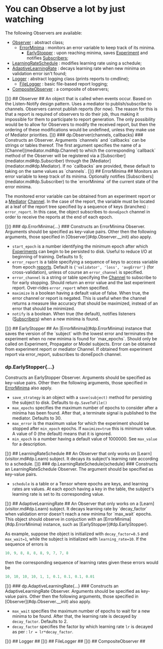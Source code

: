 # You can Observe a lot by just watching #
The following Observers are available:

  * [Observer](#dp.Observer) : abstract class;
    * [ErrorMinima](#dp.ErrorMinima) : monitors an error variable to keep track of its minima.
      * [EarlyStopper](#dp.EarlyStopper) : upon reaching minima, saves [Experiment](experiment.md#dp.Experiment) and notifies [Subscribers](mediator.md#dp.Subscriber);
   * [LearningRateSchedule](#dp.LearningRateSchedule) : modifies learning rate using a schedule;
   * [AdaptiveLearningRate](#dp.AdaptiveLearningRate) : decays learning rate when new minima on validation error isn't found;
   * [Logger](#dp.Logger) : abstract logging class (prints reports to cmdline);
     * [FileLogger](#dp.FileLogger) : basic file-based report logging;
   * [CompositeObserver](#dp.CompositeObserver) : a composite of observers;

<a name="dp.Observer"/>
[]()
## Observer ##
An object that is called when events occur. Based on the Listen-Notify design pattern. 
Uses a mediator to publish/subscribe to channels.
Observers cannot publish reports (for now). The reason for this is 
that a report is required of observers to do their job, thus making
it impossible for them to participate to report generation.
The only possibility would be to allow for Observers to modify the 
received report, but then the ordering of these modifications would
be undefined, unless they make use of Mediator priorities.

<a name='dp.Observer.__init'/>
[]()
### dp.Observer(channels, callbacks) ###
Constructs an Observer. Arguments `channels` and `callbacks` can 
be strings or tables thereof. The first argument specifies the name of 
a [Channel](mediator.md#dp.Channel) to which the corresponding `callback` method of the Observer 
will be registered via a [Subscriber](mediator.md#dp.Subscriber) through the 
[Mediator](mediator.md#dp.Mediator).
If no `callbacks` are provided, these default to taking on the same values 
as `channels`.

<a name='dp.ErrorMinima'/>
[]()
## ErrorMinima ##
Monitors an error variable to keep track of its minima. Optionally notifies
[Subscribers](mediator.md#dp.Subscriber) to the `errorMinima` of the current state 
of the error minima.

The monitored error variable can be obtained from an experiment 
report or a [Mediator](mediator.md#dp.Mediator) [Channel](mediator.md#dp.Mediator). 
In the case of the report, the variable must be 
located at a leaf of the report tree specified by a sequence of keys (branches) : `error_report`. 
In this case, the object subscribes to `doneEpoch` channel in order to receive the reports
at the end of each epoch.

<a name='dp.ErrorMinima.__init'/>
[]()
### dp.ErrorMinima{...} ###
Constructs an ErrorMinima Observer. Arguments should be specified as key-value pairs. 
Other then the following arguments, those specified in [Observer](#dp.Observer.__init) also apply.
 
  * `start_epoch` is a number identifying the minimum epoch after which [Experiments](experiment.md#dp.Experiment) can begin to be persisted to disk. Useful to reduce I/O at beginning of training. Defaults to 5;
  * `error_report` is a table specifying a sequence of keys to access variable from epoch [reports](experiment.md#dp.Experiment.repot). Default is `{'validator', 'loss', 'avgError'}` (for cross-validation), unless of course an `error_channel` is specified.
  * `error_channel` is a string or table specifying the [Channel](mediator.md#dp.Channel) to subscribe to for early stopping. Should return an error value and the last experiment report. Over-rides `error_report` when specified.
  * `maximize` is a boolean having a default value of false. When true, the error channel or report is negated. This is useful when the channel returns a measure like accuracy that should be maximized, instead of an error that should be minimized.
  * `notify` is a boolean. When true (the default), notifies listeners ([Subscribers](mediator.md#dp.Subscriber)) when a new minima is found.
 
<a name="dp.EarlyStopper"/>
[]()
## EarlyStopper ##
An [ErrorMinima](#dp.ErrorMinima) instance that saves the version of 
the `subject` with the lowest error and terminates 
the experiment when no new minima is found for `max_epochs`.
Should only be called on Experiment, Propagator or Model subjects.
Error can be obtained from experiment report or mediator Channel. 
If obtained from experiment report via error_report, subscribes to doneEpoch channel.

### dp.EarlyStopper{...} ###
[]()
Constructs an EarlyStopper Observer. Arguments should be specified as key-value pairs.
Other then the following arguments, those specified in [ErrorMinima](#dp.ErrorMinima.__init) also apply.
 
  * `save_strategy` is an object with a `save(subject)` method for persisting the subject to disk. Defaults to `dp.SaveToFile()`
  * `max_epochs` specifies the maximum number of epochs to consider after a minima has been found. After that, a terminate signal is published to the mediator. Defaults to 30.
  * `max_error` is the maximum value for which the experiment should be stopped after `min_epoch` epochs. If `maximize=true` this is minimum value. A value of 0 (the default) means that it is ignored.
  * `min_epoch` is a number having a default value of 1000000. See `max_value` for a description.

<a name="dp.LearningRateSchedule"/>
[]()
## LearningRateSchedule ##
An Observer that only works on [Learn](visitor.md#dp.Learn) subject. 
It decays its subject's learning rate according to a schedule.

<a name="dp.LearningRateSchedule.__init"/>
[]()
### dp.LearningRateSchedule{schedule} ###
Constructs an LearningRateSchedule Observer. The argument should be specified as key-value pairs.
 
  * `schedule` is a table or a Tensor where epochs are keys, and learning rates are values. At each epoch having a key in the table, the subject's learning rate is set to its corresponding value. 

<a name="dp.AdaptiveLearningRate"/>
[]()
## AdaptiveLearningRate ##
An Observer that only works on a [Learn](visitor.md#dp.Learn) subject.
It decays learning rate by `decay_factor` when validation error doesn't reach a new 
minima for `max_wait` epochs. This object should observe in conjuction with an 
[ErrorMinima](#dp.ErrorMinima) instance, such as [EarlyStopper](#dp.EarlyStopper).

As example, suppose the object is initialized with `decay_factor=0.5` 
and `max_wait=1`, while the subject is initialized with `learning_rate=10`. 
If the sequence of errors is 
```lua
10, 9, 8, 8, 8, 8, 9, 7, 7, 8
```
then the corresponding sequence of learning rates given these errors would be
```lua
10, 10, 10, 10, 1, 1, 0.1, 0.1, 0.1, 0.01
```
 
<a name="dp.AdaptiveLearningRate.__init"/>
[]()
### dp.AdaptiveLearningRate{...} ###
Constructs an AdaptiveLearningRate Observer. Arguments should be specified as key-value pairs.
Other then the following arguments, those specified in [Observer](#dp.Observer.__init) also apply.
 
  * `max_wait` specifies the maximum number of epochs to wait for a new minima to be found. After that, the learning rate is decayed by `decay_factor`. Defaults to 2.
  * `decay_factor` specifies the factor by which learning rate `lr` is decayed as per : `lr = lr*decay_factor`.

<a name="dp.Logger"/>
[]()
## Logger ##

<a name="dp.FileLogger"/>
[]()
## FileLogger ##

<a name="dp.CompositeObserver"/>
[]()
## CompositeObserver ##
